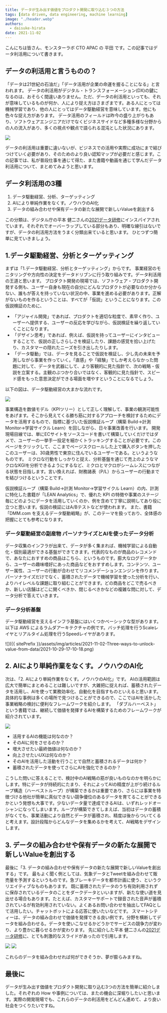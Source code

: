 ```yaml
---
title: データが生み出す価値をプロダクト開発に取り込む３つの方法
tags: [data driven, data engineering, machine learning]
image: "./header.webp"
authors:
  - daisuke-hirata
date: 2021-11-02
---
```


こんにちは皆さん、モンスターラボ CTO APAC の 平田 です。この記事ではデータ利活用について書きます。

## データの利活用と言うものの？

「データは21世紀の石油だ」「データ活用が企業の命運を握ることになる」と言われます。
データの利活用がデジタル・トランスフォーメーション(DX)の鍵になるのは、おそらく間違いありません。ただ、データの利活用といっても、それが意味しているものが何か、人により捉え方はさまざまです。ある人にとっては機械学習であり、他の人にとってはデータ駆動経営を意味しています。他にも色々な捉え方があります。
データ活用のフィールドは昨今の盛り上がりもあり、ソフトウェアエンジニアだけでなくビジネスサイドなど多種多様な分野からの人の流入があり、多くの視点や観点で語られる混沌とした状況にあります。

![](2021-10-29-18-10-15.webp)

データの利活用は重要に違いないが、ビジネスでの活用や実際に成功にまで結びつけていく必要があり、そのためのより良い認知マップが必要だと感じます。この記事では、私が普段仕事を通じて得た、また書籍や動画を通じて学んだデータ利活用について、まとめてみようと思います。

## データ利活用の3種

1. データ駆動経営、分析、ターゲッティング
2. AIにより単純作業をなくす。ノウハウのAI化
3. データの組み合わせや保有データの新たな展開で新しいValueを創出する

この分類は、デジタル庁の平本 健二さんの[2021データ研修](https://www.youtube.com/watch?v=nuK3rnRhIQo)にインスパイアされています。それぞれでオーバーラップしている部分もあり、明確な線引はないですが、データの利活用方法をうまく分類出来ていると思います。
ひとつずつ簡単に見ていきましょう。

## 1.データ駆動経営、分析とターゲッティング

まずは「1.データ駆動経営、分析とターゲッティング」からです。
事業経営のモニタリングや方向性の決定をデータドリブンに行う取り組みです。データ利活用の王道と思います。
プロダクト開発の現場では、ソフトウェア・プロダクト開発する側も、ユーザー自身も現在の自分にどんなプロダクトが必要なのか分からない、誰もが答えを持っていない状況の中、事業を進める必要があります。正解がないものを作るということは、すべてが「仮説」ということになります。この仮説検証のために、

- 「アジャイル開発」であれば、プロダクトを適切な粒度で、素早く作り、ユーザーへ提供する、ユーザーの反応を学びながら、仮説検証を繰り返していくことになります。
- 「デザイン思考」であれば、例えば、仮説を持ってユーザーにインタビューすることで、仮説の正しさらしさを検証したり、課題の感覚を拾い上げたり、カスタマーの隠れたニーズを引き出したりします。
- 「データ駆動」では、データを見ることで仮説を検証し、少し先の未来を予測しながら事業を作っていく。「直感」や「経験」でしか考えらなかった問題に対して、データを武器にして、より客観的に見た指針で、次の戦略・仮説を立案する。主観のぶつかり合いではなく、客観的に見た指針で、スピード感をもった意思決定ができる場面を増やすということになるでしょう。

以下の図は、データ駆動経営の大まかな流れです。

![](2021-10-29-16-35-23.webp)

事業構造を数値モデル（KPIツリー）として正しく理解して、事業の観測可能性をあげます。そこから見えてくる勝ち筋に対するアプローチを検討するためにデータを活用するもので、指標に基づいた仮説検証ループ（構築 Build->計測 Monitor->学習サイクル Learn）を回しながら、日々事業改善を行います。
開発現場目線では、単にECサイトをソースコードを書いて構築していくだけではダメで、ユーザーの一挙手一投足を細かくトラッキングすることが必要です。このページをクリックして、ここまでページスクロールした上で購入ボタンを押したこのユーザーは、30歳男性で東京に住んでいるユーザーである。というようなものです。
ミクロな行動をしっかりと捉え、分析基盤を通じて売上のようなマクロなKGIを分析できるようにするなど、ミクロとマクロがシームレスにつながる状態を目指します。言い換えれば、財務諸表（P/L）からユーザーの行動までを結びつけるということです。

仮説検証ループ（構築 Build->計測 Monitor->学習サイクル Learn）の内、計測に特化した書籍が「LEAN Analytics」で、優れた KPI の特徴や事業のステージ毎にどのようにデータを活用していくのか、例を含めて丁寧に説明してあり役に立つと思います。仮説の検証にはA/Bテストなどが使われます。
また、書籍「DMM.com を支えるデータ駆動戦略」が、このテーマを扱っており、全体感の把握にとても参考になります。

### データ駆動経営の副産物 パーソナライズとAIを使ったデータ分析

データ収集のインフラが出来て、データが多く集まれば、機械学習による自動化・個別最適ができる基盤ができてきます。代表的なものが商品のレコメンドで、あなたにおすすめの商品はこちら、というものです。膨大なログデータから、ユーザーの趣味嗜好にあった商品などをおすすめします。コンテンツ、ユーザー属性、ユーザーの行動が合わせてリコメンデーションエンジンを作ります。
パーソナライズだけでなく、蓄積されたデータで機械学習を使った分析を行い、よりハイレベルな課題に取り組むことができます。どの商品をどこで売るべきか、新しい店舗はどこに開くべきか、閉じるべきかなどの複雑な問に対して、データ分析で答えていきます。

### データ分析基盤

データ駆動経営を支えるインフラ基盤にはいくつかベーシックな型があります。以下は AWS によるラムダアーキテクチャの例です。バッチ処理を行うScaleレイヤとリアルタイム処理を行うSpeedレイヤがあります。

![]({{ sitePrefix }}/assets/img/articles/2021-11-02-Three-ways-to-unlock-value-from-data/2021-10-29-17-10-18.png)

## 2. AIにより単純作業をなくす。ノウハウのAI化

次は、「2. AIにより単純作業をなくす。ノウハウのAI化」です。
AIの活用範囲は広大で簡単にまとめることは難しいですが、大雑把に捉えれば、蓄積されたデータを活用し、AIを使って業務効率化、自動化を目指すものといえると思います。具体的な事例は多くの場所で見つけることができるので、ここではAIを活かした事業戦略の検討に便利なフレームワークを紹介します。
「ダブルハーベスト」という書籍では、継続して価値を発揮するAIを構築するためのフレームワークが紹介されています。

![](2021-10-29-16-42-51.webp)

- 活用するAIの機能は何なのか？
- そのAIに何をさせるのか？
- 増大させたい最終価値は何なのか？
- 向上させたいUXは何なのか？
- そのAIを活用した活動を行うことで自然と蓄積されるデータは何か？
- 蓄積されたデータを使ってさらにAIを強化できるのか？

こうした問いに答えることで、検討中のAI戦略の筋が良いものなのかを明らかにします。特にデータが持続的にたまり、それによってAIの精度が上がり続けるループ構造（ハーベストループ）が構築できるかは重要であり、さらには事業を特徴づける他社が簡単に真似できない競争優位のあるデータを育てることができるかという発想も大事です。少ないデータ量で達成できるAIは、いずれレッドオーシャンになってしまいます。ループが構築できてしまえば、当初はデータの蓄積がなくても、事業活動により自然とデータが蓄積され、精度は後からついてくると考えます。設計段階からどんなデータを集めるかを考えて、AI戦略をデザインします。

## 3. データの組み合わせや保有データの新たな展開で新しいValueを創出する

最後に「3. データの組み合わせや保有データの新たな展開で新しいValueを創出する」です。
最もよく聞く例としては、気象データとTweetを組み合わせて販売量を予測するというものです。急ブレーキデータを都市計画に使う、というクリエイティブなものもあります。
既に蓄積されたデータのうち有効利用されずに保存されているデータのことをダークデータといいますが、新たな使い道を見出せる場合もあります。たとえば、カスタマーサポートで録音された音声が蓄積されているが有効利用されていない。よくあるお問い合わせを抽出してFAQとして活用したい。チャットボットによる応答に使いたいなどです。
スマートシティーは、データの組み合わせで価値を発揮できる良い例です。分野を横断してデータを組み合わせる。データを使いこなせるかどうかでサービスの競争力が変わり、より豊かに暮らせるかが変わります。
先に紹介した平本 健二さんの[2021データ研修](https://www.youtube.com/watch?v=nuK3rnRhIQo)に、とても刺激的なスライドがあったので引用します。

![](2021-10-29-18-05-32.webp)
![](2021-10-29-18-05-58.webp)

これらのデータを組み合わせれば何ができそうか、夢が膨らみますね。

## 最後に

データが生み出す価値をプロダクト開発に取り込む3つの方法を簡単に紹介しました。それぞれの How や事例については、またの機会に深堀りしたいと思います。実際の開発現場でも、これらのデータの利活用をどんどん進めて、より良い社会をつくりたいですね。

